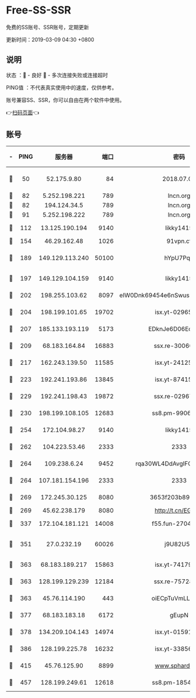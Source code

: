 # Free-SS-SSR

免费的SS账号、SSR账号，定期更新

更新时间：2019-03-09 04:30 +0800

## 说明

状态     ：🙂 - 良好 🙁 - 多次连接失败或连接超时

PING值   ：不代表真实使用中的速度，仅供参考。

账号兼容SS、SSR，你可以自由在两个软件中使用。

👉[扫码页面](https://liesauer.github.io/Free-SS-SSR/)👈

## 账号

|-|PING|服务器|端口|密码|加密方式|区域|
|:----:|:----:|:-----:|-----:|:----:|:----:|:----:|
|🙂|50|52.175.9.80|84|2018.07.07|chacha20-ietf-poly1305|HK|
|🙂|82|5.252.198.221|789|lncn.org|rc4|JP|
|🙂|82|194.124.34.5|789|lncn.org|rc4|JP|
|🙂|91|5.252.198.222|789|lncn.org|rc4|JP|
|🙂|112|13.125.190.194|9140|likky1415|aes-256-cfb|KR|
|🙂|154|46.29.162.48|1026|91vpn.cf|rc4-md5|RU|
|🙂|189|149.129.113.240|50100|hYpU7PqP|chacha20-ietf-poly1305|CN|
|🙂|197|149.129.104.159|9140|likky1415|aes-256-cfb|CN|
|🙂|202|198.255.103.62|8097|eIW0Dnk69454e6nSwuspv9DmS201tQ0D|aes-256-cfb|US|
|🙂|204|198.199.101.65|19702|isx.yt-02965694|aes-256-cfb|US|
|🙂|207|185.133.193.119|5173|EDknJe6D06EoWDaw|aes-256-cfb|US|
|🙂|209|68.183.164.84|16883|ssx.re-30060454|aes-256-cfb|US|
|🙂|217|162.243.139.50|11585|isx.yt-24125616|aes-256-cfb|US|
|🙂|223|192.241.193.86|13845|isx.yt-87415016|aes-256-cfb|US|
|🙂|229|192.241.198.43|19872|ssx.re-02967346|aes-256-cfb|US|
|🙂|230|198.199.108.105|12683|ss8.pm-99061296|aes-256-cfb|US|
|🙂|254|172.104.98.27|9140|likky1415|aes-256-cfb|JP|
|🙂|262|104.223.53.46|2333|2333|aes-256-cfb|US|
|🙂|264|109.238.6.24|9452|rqa30WL4DdAvgIFG6Fs3znzTa|aes-256-cfb|FR|
|🙂|264|107.181.154.196|2333|2333|aes-256-cfb|US|
|🙂|269|172.245.30.125|8080|3653f203b896678d|chacha20-ietf|US|
|🙂|269|45.62.238.179|8080|http://t.cn/EGJIyrl|rc4-md5|CA|
|🙂|337|172.104.181.121|14008|f55.fun-27044254|aes-256-cfb|SG|
|🙂|351|27.0.232.19|60026|j9U82U53|xchacha20-ietf-poly1305|HK|
|🙂|363|68.183.189.217|15863|isx.yt-74179811|aes-256-cfb|SG|
|🙂|363|128.199.129.239|12184|ssx.re-75728263|aes-256-cfb|SG|
|🙂|363|45.76.114.190|443|oiECpTuVmLLxk4Ts|aes-256-cfb|AU|
|🙂|377|68.183.183.18|6172|gEupN|aes-256-cfb|SG|
|🙂|378|134.209.104.143|14974|isx.yt-01591248|aes-256-cfb|SG|
|🙂|386|128.199.225.78|16232|isx.yt-33856975|aes-256-cfb|SG|
|🙂|415|45.76.125.90|8899|www.sphard.com|aes-256-cfb|AU|
|🙂|457|128.199.249.61|12618|ss8.pm-18545476|aes-256-cfb|SG|
